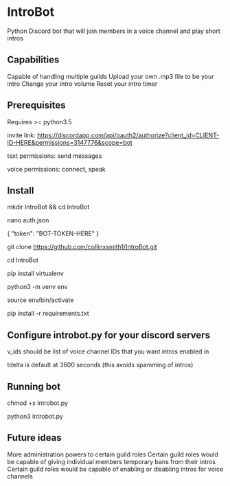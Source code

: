 # IntroBot
Python Discord bot that will join members in a voice channel and play short intros

## Capabilities
Capable of handling multiple guilds
Upload your own .mp3 file to be your intro
Change your intro volume
Reset your intro timer

## Prerequisites
Requires >= python3.5

invite link:
https://discordapp.com/api/oauth2/authorize?client_id=CLIENT-ID-HERE&permissions=3147776&scope=bot

text permissions: send messages

voice permissions: connect, speak

## Install
mkdir IntroBot && cd IntroBot

nano auth.json

{
"token": "BOT-TOKEN-HERE"
}

git clone https://github.com/collinxsmith1/IntroBot.git

cd IntroBot

pip install virtualenv

python3 -m venv env

source env/bin/activate

pip install -r requirements.txt

## Configure introbot.py for your discord servers
v_ids should be list of voice channel IDs that you want intros enabled in

tdelta is default at 3600 seconds (this avoids spamming of intros)

## Running bot
chmod +x introbot.py

python3 introbot.py

## Future ideas
More administration powers to certain guild roles
Certain guild roles would be capable of giving individual members temporary bans from their intros
Certain guild roles would be capable of enabling or disabling intros for voice channels
